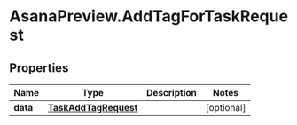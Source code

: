 # AsanaPreview.AddTagForTaskRequest

## Properties

Name | Type | Description | Notes
------------ | ------------- | ------------- | -------------
**data** | [**TaskAddTagRequest**](TaskAddTagRequest.md) |  | [optional] 



